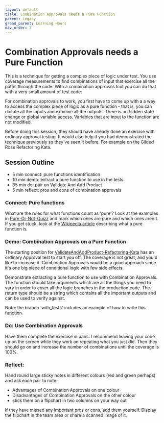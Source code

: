 ```yaml
---
layout: default
title: Combination Approvals needs a Pure Function
parent: Legacy
grand_parent: Learning Hours
nav_order: 3
---
```


# Combination Approvals needs a Pure Function

This is a technique for getting a complex piece of logic under test. You use coverage measurements to find combinations of input that exercise all the paths through the code. With a combination approvals tool you can do that with a very small amount of test code.

For combination approvals to work, you first have to come up with a a way to access the complex piece of logic as a pure function - that is, you can dictate all the inputs and examine all the outputs. There is no hidden state change or global variable access. Variables that are input to the function are not modified.

Before doing this session, they should have already done an exercise with ordinary approval testing. It would also help if you had demonstrated the technique previously so they've seen it before. For example on the Gilded Rose Refactoring Kata.

## Session Outline

* 5 min connect: pure functions identification  
* 10 min demo: extract a pure function to use in the tests
* 35 min do: pair on Validate And Add Product 
* 5 min reflect: pros and cons of combination approvals

### Connect: Pure functions
What are the rules for what functions count as 'pure'? Look at the examples in [Pure-Or-Not-Quizz](https://github.com/emilybache/Pure-Or-Not-Quizz) and mark which ones are pure and which ones aren't. If you get stuck, look at the [Wikipedia article](https://en.wikipedia.org/wiki/Pure_function) describing what a pure function is. 

### Demo: Combination Approvals on a Pure Function
The starting position for [ValidateAndAddProduct-Refactoring-Kata](https://github.com/emilybache/ValidateAndAddProduct-Refactoring-Kata) has an ordinary Approval test to start you off. The coverage is not great, and you'd like to increase it. Combination Approvals would be a good approach since it's one big piece of conditional logic with few side effects.

Demonstrate extracting a pure function to use with Combination Approvals. The function should take arguments which are all the things you need to vary in order to cover all the logic branches in the production code. The return type should be a string which contains all the important outputs and can be used to verify against.

Note: the branch 'with_tests' includes an example of how to write this function.

### Do: Use Combination Approvals
Have them complete the exercise in pairs. I recommend leaving your code up on the screen while they work on repeating what you just did. Then they should go on and increase the number of combinations until the coverage is 100%.

### Reflect:
Hand round large sticky notes in different colours (red and green perhaps) and ask each pair to note:

- Advantages of Combination Approvals on one colour
- Disadvantages of Combination Approvals on the other colour
- stick them on a flipchart in two columns on your way out

If they have missed any important pros or cons, add them yourself. Display the flipchart in the team area or share a scanned image of it.